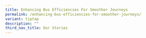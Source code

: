 ```yaml
---
title: Enhancing Bus Efficiencies For Smoother Journeys
permalink: /enhancing-bus-efficiencies-for-smoother-journeys/
variant: tiptap
description: ""
third_nav_title: Our Stories
---
```

